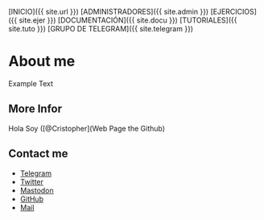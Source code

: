 [INICIO]({{ site.url }})  [ADMINISTRADORES]({{ site.admin }}) [EJERCICIOS]({{ site.ejer }}) [DOCUMENTACIÓN]({{ site.docu }}) [TUTORIALES]({{ site.tuto }}) [GRUPO DE TELEGRAM]({{ site.telegram }})

# About me

Example Text

 ## More Infor

 Hola Soy ([@Cristopher](Web Page the Github)

 ## Contact me

 - [Telegram]()
 - [Twitter]()
 - [Mastodon]()
 - [GitHub]()
 - [Mail](mailto:)
